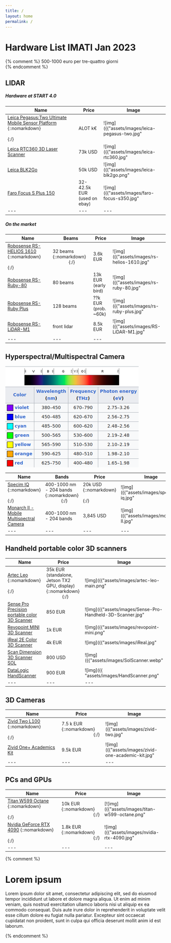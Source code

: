 ```yaml
---
title: /
layout: home
permalink: /
---
```



# Hardware List IMATI Jan 2023

{% comment %}
500-1000 euro per tre-quattro giorni <br>
{% endcomment %}

## LIDAR 

##### Hardware at START 4.0

| Name | Price | Image |
| ---  | ---   | ---   |
| [Leica Pegasus:Two Ultimate ](https://leica-geosystems.com/products/mobile-mapping-systems/capture-platforms/leica-pegasus_two-ultimate)[Mobile Sensor Platform](https://www.youtube.com/watch?v=llmEmsEBY1E) {::nomarkdown}<img width=300/>{:/} | ALOT k€ | ![img]({{"assets/images/leica-pegasus-two.jpg" | resize: "150x150>"}}) |
| [Leica RTC360 3D Laser Scanner](https://leica-geosystems.com/it-it/products/laser-scanners/scanners/leica-rtc360) | 73k USD | ![img]({{"assets/images/leica-rtc360.jpg" | resize: "150x150>"}}) |
| [Leica BLK2Go](https://shop.leica-geosystems.com/leica-blk/blk2go) | 50k USD | ![img]({{"assets/images/leica-blk2go.png" | resize: "150x150>"}}) |
| [Faro Focus S Plus 150](https://www.geoinstruments.it/prodotto/scanner/faro-focus-s-plus-150/) | 32-42.5k EUR (used on ebay) | ![img]({{"assets/images/faro-focus-s350.jpg" | resize: "150x150>"}}) |
| ---  | ---   | ---   |


##### On the market

| Name | Beams | Price | Image |
| ---  | ---   | ---   | ---   |
| [Robosense RS-HELIOS 1610](https://www.roscomponents.com/en/lidar-laser-scanner/344-rs-helios-1610.html) {::nomarkdown}<img width=150/>{:/} | 32 beams {::nomarkdown}<img width=50/>{:/} | 3.6k EUR | ![img]({{"assets/images/rs-helios-1610.jpg" | resize: "150x150>"}}) |
| [Robosense RS-Ruby-80](https://www.roscomponents.com/en/lidar-laser-scanner/343-rs-ruby-80.html) | 80 beams | 13k EUR (early bird) | ![img]({{"assets/images/rs-ruby-80.jpg" | resize: "150x150>"}}) |
| [Robosense RS-Ruby Plus](https://www.roscomponents.com/en/lidar-laser-scanner/342-rs-ruby-plus.html) | 128 beams | ??k EUR (prob. ~60k) | ![img]({{"assets/images/rs-ruby-plus.jpg" | resize: "150x150>"}}) |
| [Robosense RS-LiDAR-M1](https://www.roscomponents.com/en/lidar-laser-scanner/268-rs-lidar-m1.html) | front lidar | 8.5k EUR | ![img]({{"assets/images/RS-LiDAR-M1.jpg" | resize: "150x150>"}}) |
| ---  | ---   | ---   |


## Hyperspectral/Multispectral Camera

![img](assets/images/visible-spectrum.png)

| Name | Bands | Price | Image |
| ---  | ---   | ---   | ---   |
| [Specim IQ](https://www.specim.com/iq/) {::nomarkdown}<img width=330/>{:/} | 400-1000 nm - 204 bands {::nomarkdown}<img width=50/>{:/}| 20k USD {::nomarkdown}<img width=100/>{:/} | ![img]({{"assets/images/specim-iq.jpg" | resize: "150x150>"}}) |
| [Monarch II](https://www.unispectral.com/product/monarch-ii-camera/)[ - Mobile Multispectral Camera](https://www.youtube.com/watch?v=tSBAXayAJwk) | 400-1000 nm - 204 bands | 3,845 USD | ![img]({{"assets/images/monarch-II.jpg" | resize: "150x150>"}}) |
| ---  | ---   | ---   | ---   |


## Handheld portable color 3D scanners

| Name | Price | Image |
| ---  | ---   | ---   |
| [Artec Leo](https://www.artec3d.com/portable-3d-scanners/artec-leo) {::nomarkdown}<img width=390/>{:/} | 35k EUR (standalone, Jetson TX2 GPU, display) {::nomarkdown}<img width=50/>{:/} | ![img]({{"assets/images/artec-leo-main.png" | resize: "150x150>"}}) |
| [Sense Pro Precision portable color 3D Scanner](https://it.aliexpress.com/item/1005004132062001.html?gatewayAdapt=glo2ita) | 850 EUR | ![img]({{"assets/images/Sense-Pro-Handheld-3D-Scanner.jpg" | resize: "150x150>"}}) |
| [Revopoint MINI 3D Scanner](https://shop.revopoint3d.com/products/revopoint-mini-blue-light-3d-scanner?variant=43464479277291) | 1k EUR | ![img]({{"assets/images/revopoint-mini.png" | resize: "150x150>"}}) |
| [iReal 2E Color 3D Scanner](https://www.3d-scantech.com/product/ireal-2e-color-3d-scanner/) | 4k EUR | ![img]({{"assets/images/iReal.jpg" | resize: "150x150>"}}) |
| [Scan Dimension 3D Scanner SOL](https://it.scandimension.com/products/sol-3d-scanner) | 800 USD | ![img]({{"assets/images/SolScanner.webp" | resize: "150x150>"}}) |
| [DataLogic HandScanner](https://www.datalogic.com/ita/retail-industria-manifatturiera-trasporti-e-logistica-sanita/scanner-barcode-manuali/handscanner-pd-886.html) | 900 EUR | ![img]({{ "assets/images/HandScanner.png" | resize: "150x150>"}}) |
| ---  | ---   | ---   |


## 3D Cameras

| Name | Price | Image |
| ---  | ---   | ---   |
| [Zivid Two L100](https://www.zivid.com/zivid-two-l100) {::nomarkdown}<img width=390/>{:/} | 7.5 k EUR {::nomarkdown}<img width=100/>{:/} | ![img]({{"assets/images/zivid-two.jpg" | resize: "150x150>"}}) |
| [Zivid One+ Academics Kit](https://shop.zivid.com/products/zivid-one-academics-kit) | 9.5k EUR | ![img]({{"assets/images/zivid-one-academic-kit.jpg" | resize: "150x150>"}}) |
| ---  | ---   | ---   |


## PCs and GPUs

| Name | Price | Image |
| ---  | ---   | ---   |
| [Titan W599 Octane](https://www.titancomputers.com/Titan-W599-Octane-Dual-2nd-Gen-Intel-Xeon-p/w599-octane.htm) {::nomarkdown}<img width=390/>{:/} | 10k EUR {::nomarkdown}<img width=100/>{:/} | [![img]({{"assets/images/titan-w599-octane.png" | resize: "150x150>"}})](assets/images/titan-w599-octane.png) |
| [Nvidia GeForce RTX 4090](https://pskmegastore.com/schede-video/127503-gigabyte-geforce-rtx-4090-gaming-oc-24g-4719331311438.html) {::nomarkdown}<img width=390/>{:/} | 1.8k EUR {::nomarkdown}<img width=100/>{:/} | ![img]({{"assets/images/nvidia-rtx-4090.jpg" | resize: "150x150>"}}) |
| ---  | ---   | ---   |


{% comment %}
# Lorem ipsum

Lorem ipsum dolor sit amet, consectetur adipiscing elit, sed do eiusmod tempor incididunt ut labore et dolore magna aliqua. Ut enim ad minim veniam, quis nostrud exercitation ullamco laboris nisi ut aliquip ex ea commodo consequat. Duis aute irure dolor in reprehenderit in voluptate velit esse cillum dolore eu fugiat nulla pariatur. Excepteur sint occaecat cupidatat non proident, sunt in culpa qui officia deserunt mollit anim id est laborum.

{% endcomment %}
